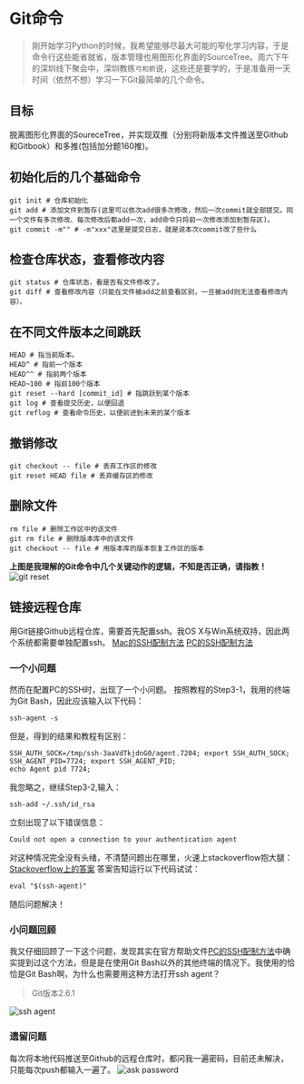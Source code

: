 # Git命令

> 刚开始学习Python的时候，我希望能够尽最大可能的窄化学习内容，于是命令行这些能省就省，版本管理也用图形化界面的SourceTree。周六下午的深圳线下聚会中，深圳教练`弓和箭`说，这些还是要学的，于是准备用一天时间（依然不想）学习一下Git最简单的几个命令。

## 目标
脱离图形化界面的SoureceTree，并实现双推（分别将新版本文件推送至Github和Gitbook）和多推(包括加分题160推)。

## 初始化后的几个基础命令
```
git init # 仓库初始化
git add # 添加文件到暂存(这里可以依次add很多次修改，然后一次commit就全部提交。同一个文件有多次修改、每次修改后都add一次，add命令只将前一次修改添加到暂存区)。
git commit -m"" # -m"xxx"这里是提交日志，就是说本次commit改了些什么
```
## 检查仓库状态，查看修改内容
```
git status # 仓库状态，看是否有文件修改了。
git diff # 查看修改内容（只能在文件被add之前查看区别，一旦被add则无法查看修改内容）。
```
## 在不同文件版本之间跳跃
```
HEAD # 指当前版本。
HEAD^ # 指前一个版本
HEAD^^ # 指前两个版本
HEAD~100 # 指前100个版本
git reset --hard [commit_id] # 指跳跃到某个版本
git log # 查看提交历史，以便回退
git reflog # 查看命令历史，以便前进到未来的某个版本
```
## 撤销修改
```
git checkout -- file # 丢弃工作区的修改
git reset HEAD file # 丢弃缓存区的修改
```
## 删除文件
```
rm file # 删除工作区中的该文件
git rm file # 删除版本库中的该文件
git checkout -- file # 用版本库的版本恢复工作区的版本
```
**上图是我理解的Git命令中几个关键动作的逻辑，不知是否正确，请指教！**
![git reset](http://i.imgur.com/GWEN4yg.jpg)

## 链接远程仓库
用Git链接Github远程仓库，需要首先配置ssh。我OS X与Win系统双持，因此两个系统都需要单独配置ssh。
[Mac的SSH配制方法](https://help.github.com/articles/generating-ssh-keys/#platform-mac)
[PC的SSH配制方法](https://help.github.com/articles/generating-ssh-keys/#platform-windows)
### 一个小问题
然而在配置PC的SSH时，出现了一个小问题。
按照教程的Step3-1，我用的终端为Git Bash，因此应该输入以下代码：
```
ssh-agent -s
```
但是，得到的结果和教程有区别：
```
SSH_AUTH_SOCK=/tmp/ssh-3aaVdTkjdnG0/agent.7204; export SSH_AUTH_SOCK;
SSH_AGENT_PID=7724; export SSH_AGENT_PID;
echo Agent pid 7724;
```
我忽略之，继续Step3-2,输入：
```
ssh-add ~/.ssh/id_rsa
```
立刻出现了以下错误信息：
```
Could not open a connection to your authentication agent
```
对这种情况完全没有头绪，不清楚问题出在哪里，火速上stackoverflow抱大腿：
[Stackoverflow上的答案](http://unix.stackexchange.com/questions/48863/ssh-add-complains-could-not-open-a-connection-to-your-authentication-agent/48868#48868)
答案告知运行以下代码试试：
```
eval "$(ssh-agent)"
```
随后问题解决！
### 小问题回顾
我又仔细回顾了一下这个问题，发现其实在官方帮助文件[PC的SSH配制方法](https://help.github.com/articles/generating-ssh-keys/#platform-windows)中确实提到过这个方法，但是是在使用Git Bash以外的其他终端的情况下。我使用的恰恰是Git Bash啊，为什么也需要用这种方法打开ssh agent？
> Git版本2.6.1

![ssh agent](http://i.imgur.com/lEd52uW.jpg)
### 遗留问题
每次将本地代码推送至Github的远程仓库时，都问我一遍密码，目前还未解决，只能每次push都输入一遍了。
![ask password](http://i.imgur.com/E1Fuw65.jpg)
